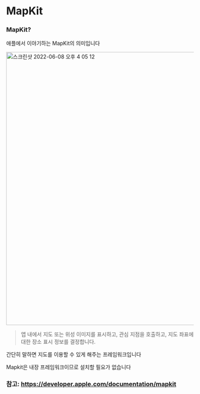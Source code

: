# MapKit

### MapKit?

애플에서 이야기하는 MapKit의 의미입니다

<img width="732" alt="스크린샷 2022-06-08 오후 4 05 12" src="https://user-images.githubusercontent.com/81547954/172553332-44ccdd7f-8d08-4929-834d-a66e08349ca4.png">

> 앱 내에서 지도 또는 위성 이미지를 표시하고, 관심 지점을 호출하고, 지도 좌표에 대한 장소 표시 정보를 결정합니다.

간단히 말하면 지도를 이용할 수 있게 해주는 프레임워크입니다

Mapkit은 내장 프레임워크이므로 설치할 필요가 없습니다

### 참고: https://developer.apple.com/documentation/mapkit
